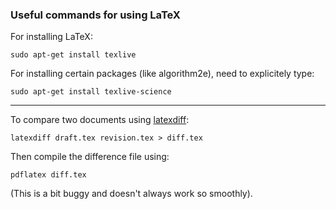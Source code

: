 ### Useful commands for using LaTeX

For installing LaTeX:

```
sudo apt-get install texlive
```

For installing certain packages (like algorithm2e), need to explicitely type:

```
sudo apt-get install texlive-science
```

---

To compare two documents using [latexdiff](https://ctan.org/tex-archive/support/latexdiff):

```
latexdiff draft.tex revision.tex > diff.tex
```

Then compile the difference file using:

```
pdflatex diff.tex
```

(This is a bit buggy and doesn't always work so smoothly).
